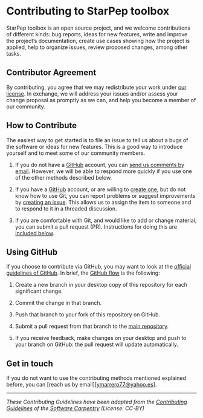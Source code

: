 # Contributing to StarPep toolbox
StarPep toolbox is an open source project, and we welcome contributions of different kinds: bug reports, ideas for new features, write and improve the project’s documentation, create use cases showing how the project is applied, help to organize issues, review proposed changes, among other tasks.

## Contributor Agreement
By contributing, you agree that we may redistribute your work under [our license](LICENSE.md). In exchange, we will address your issues and/or assess your change proposal as promptly as we can, and help you become a member of our community.

## How to Contribute
The easiest way to get started is to file an issue to tell us about a bugs of the software or ideas for new features. This is a good way to introduce yourself and to meet some of our community members.

1. If you do not have a [GitHub][github] account, you can [send us comments by email][contact]. However, we will be able to respond more quickly if you use one of the other methods described below.

2. If you have a [GitHub][github] account, or are willing to [create one][github-join], but do not know how to use Git, you can report problems or suggest improvements by [creating an issue][issues]. This allows us to assign the item to someone and to respond to it in a threaded discussion.

3. If you are comfortable with Git, and would like to add or change material, you can submit a pull request (PR). Instructions for doing this are [included below](#using-github).

## Using GitHub

If you choose to contribute via GitHub, you may want to look at the [official guidelines of GitHub][how-contribute]. In brief, the [GitHub flow][github-flow] is the following:

1. Create a new branch in your desktop copy of this repository for each significant change.

2. Commit the change in that branch.

3. Push that branch to your fork of this repository on GitHub.

4. Submit a pull request from that branch to the [main repository][repo].

5. If you receive feedback, make changes on your desktop and push to your branch on GitHub: the pull request will update automatically.

## Get in touch
If you do not want to use the contributing methods mentioned explained before, you can [reach us by email][ymarrero77@yahoo.es].

---
_These Contributing Guidelines have been adapted from the [Contributing Guidelines](https://github.com/swcarpentry/shell-novice/blob/gh-pages/CONTRIBUTING.md) of the [Software Carpentry](https://software-carpentry.org/) (License: CC-BY)_

[contact]: ymarrero77@yahoo.es
[github]: http://github.com
[github-flow]: https://guides.github.com/introduction/flow/
[github-join]: https://github.com/join
[how-contribute]: https://guides.github.com/
[issues]: https://github.com/Grupo-Medicina-Molecular-y-Traslacional/StarPep/issues
[repo]: https://github.com/Grupo-Medicina-Molecular-y-Traslacional/StarPep
